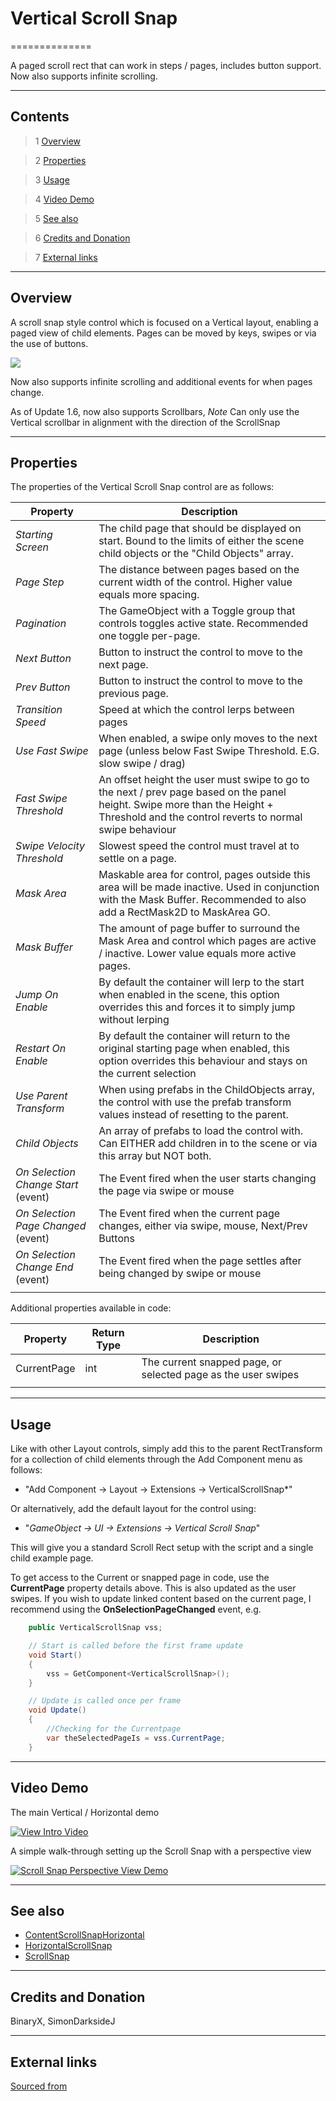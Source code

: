# Vertical Scroll Snap

==============

A paged scroll rect that can work in steps / pages, includes button support.  Now also supports infinite scrolling.

---------

## Contents

> 1 [Overview](#markdown-header-overview)

> 2 [Properties](#markdown-header-properties)

> 3 [Usage](#markdown-header-usage)

> 4 [Video Demo](#markdown-header-video-demo)

> 5 [See also](#markdown-header-see-also)

> 6 [Credits and Donation](#markdown-header-credits-and-donation)

> 7 [External links](#markdown-header-external-links)

---------

## Overview

A scroll snap style control which is focused on a Vertical layout, enabling a paged view of child elements.
Pages can be moved by keys, swipes or via the use of buttons.

![](https://bitbucket.org/UnityUIExtensions/unity-ui-extensions/wiki/Controls/Images/VSSInspector.jpg)

Now also supports infinite scrolling and additional events for when pages change.

As of Update 1.6, now also supports Scrollbars, *Note* Can only use the Vertical scrollbar in alignment with the direction of the ScrollSnap

---------

## Properties

The properties of the Vertical Scroll Snap control are as follows:

Property | Description
--------- | --------------
*Starting Screen*|The child page that should be displayed on start. Bound to the limits of either the scene child objects or the "Child Objects" array.
*Page Step*|The distance between pages based on the current width of the control.  Higher value equals more spacing.
*Pagination*|The GameObject with a Toggle group that controls toggles active state. Recommended one toggle per-page.
*Next Button*|Button to instruct the control to move to the next page.
*Prev Button*|Button to instruct the control to move to the previous page.
*Transition Speed*|Speed at which the control lerps between pages
*Use Fast Swipe*|When enabled, a swipe only moves to the next page (unless below Fast Swipe Threshold. E.G. slow swipe / drag)
*Fast Swipe Threshold*|An offset height the user must swipe to go to the next / prev page based on the panel height.  Swipe more than the Height + Threshold and the control reverts to normal swipe behaviour
*Swipe Velocity Threshold*|Slowest speed the control must travel at to settle on a page.
*Mask Area*|Maskable area for control, pages outside this area will be made inactive. Used in conjunction with the Mask Buffer.  Recommended to also add a RectMask2D to MaskArea GO.
*Mask Buffer*|The amount of page buffer to surround the Mask Area and control which pages are active / inactive. Lower value equals more active pages.
*Jump On Enable*|By default the container will lerp to the start when enabled in the scene, this option overrides this and forces it to simply jump without lerping
*Restart On Enable*|By default the container will return to the original starting page when enabled, this option overrides this behaviour and stays on the current selection
*Use Parent Transform*|When using prefabs in the ChildObjects array, the control with use the prefab transform values instead of resetting to the parent.
*Child Objects*|An array of prefabs to load the control with. Can EITHER add children in to the scene or via this array but NOT both.
*On Selection Change Start* (event) |The Event fired when the user starts changing the page via swipe or mouse
*On Selection Page Changed* (event) |The Event fired when the current page changes, either via swipe, mouse, Next/Prev Buttons
*On Selection Change End* (event) |The Event fired when the page settles after being changed by swipe or mouse
||

Additional properties available in code:

Property | Return Type | Description
---|---|---
CurrentPage|int|The current snapped page, or selected page as the user swipes
|||

---------

## Usage

Like with other Layout controls, simply add this to the parent RectTransform for a collection of child elements through the Add Component menu as follows:

* "Add Component -> Layout -> Extensions -> VerticalScrollSnap*"

Or alternatively, add the default layout for the control using:

* "*GameObject -> UI -> Extensions -> Vertical Scroll Snap*"

This will give you a standard Scroll Rect setup with the script and a single child example page.

To get access to the Current or snapped page in code, use the **CurrentPage** property details above.  This is also updated as the user swipes.  If you wish to update linked content based on the current page, I recommend using the **OnSelectionPageChanged** event, e.g.

```csharp
    public VerticalScrollSnap vss;

    // Start is called before the first frame update
    void Start()
    {
        vss = GetComponent<VerticalScrollSnap>();
    }

    // Update is called once per frame
    void Update()
    {
        //Checking for the Currentpage
        var theSelectedPageIs = vss.CurrentPage;
    }
```

---------

## Video Demo

The main Vertical / Horizontal demo

[![View Intro Video](http://img.youtube.com/vi/LnKy3_ymEXs/0.jpg)](http://www.youtube.com/watch?v=LnKy3_ymEXs "HSS/VSS walk-through video")

A simple walk-through setting up the Scroll Snap with a perspective view

[![Scroll Snap Perspective View Demo](https://bitbucket.org/UnityUIExtensions/unity-ui-extensions/wiki/Controls/Images/ScrollSnapPerspectiveDemo.jpg)](https://bitbucket.org/UnityUIExtensions/unity-ui-extensions/wiki/Controls/Images/ScrollSnapPerspectiveDemo.mp4 "Scroll Snap Perspective View Demo")

---------

## See also

* [ContentScrollSnapHorizontal](https://bitbucket.org/UnityUIExtensions/unity-ui-extensions/wiki/Controls/ContentScrollSnapHorizontal)
* [HorizontalScrollSnap](https://bitbucket.org/UnityUIExtensions/unity-ui-extensions/wiki/Controls/HorizontalScrollSnap)
* [ScrollSnap](https://bitbucket.org/UnityUIExtensions/unity-ui-extensions/wiki/Controls/ScrollSnap)

---------

## Credits and Donation

BinaryX, SimonDarksideJ

---------

## External links

[Sourced from](http://forum.unity3d.com/threads/scripts-useful-4-6-scripts-collection.264161/page-2#post-1945602)
